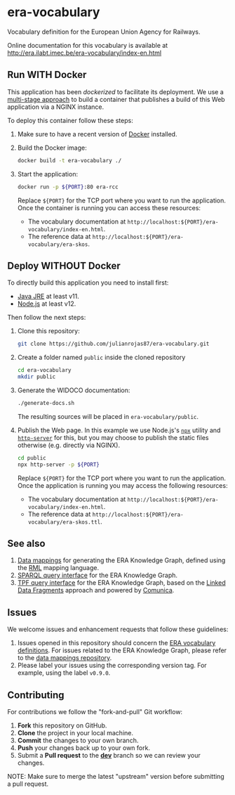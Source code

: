 # era-vocabulary

Vocabulary definition for the European Union Agency for Railways.

Online documentation for this vocabulary is available at http://era.ilabt.imec.be/era-vocabulary/index-en.html

## Run WITH Docker

This application has been _dockerized_ to facilitate its deployment. We use a [multi-stage approach](https://docs.docker.com/develop/develop-images/multistage-build/) to build a container that publishes a build of this Web application via a NGINX instance.

To deploy this container follow these steps:

1. Make sure to have a recent version of [Docker](https://docs.docker.com/engine/install/) installed.

2. Build the Docker image:

   ```bash
   docker build -t era-vocabulary ./
   ```

3. Start the application:

   ```bash
   docker run -p ${PORT}:80 era-rcc
   ```

   Replace `${PORT}` for the TCP port where you want to run the application. Once the container is running you can access these resources:

   - The vocabulary documentation at `http://localhost:${PORT}/era-vocabulary/index-en.html`.
   - The reference data at `http://localhost:${PORT}/era-vocabulary/era-skos`.

## Deploy WITHOUT Docker

To directly build this application you need to install first:

- [Java JRE](https://openjdk.java.net/projects/jdk/11/) at least v11.
- [Node.js](https://nodejs.org/en/download/) at least v12.

Then follow the next steps:

1. Clone this repository:

   ```bash
   git clone https://github.com/julianrojas87/era-vocabulary.git
   ```

2. Create a folder named `public` inside the cloned repository

   ```bash
   cd era-vocabulary
   mkdir public
   ```

3. Generate the WIDOCO documentation:

   ```bash
   ./generate-docs.sh
   ```

   The resulting sources will be placed in `era-vocabulary/public`.

4. Publish the Web page. In this example we use Node.js's [`npx`](https://nodejs.dev/learn/the-npx-nodejs-package-runner) utility and [`http-server`](https://github.com/http-party/http-server) for this, but you may choose to publish the static files otherwise (e.g. directly via NGINX).

   ```bash
   cd public
   npx http-server -p ${PORT}
   ```

   Replace `${PORT}` for the TCP port where you want to run the application. Once the application is running you may access the following resources:

   - The vocabulary documentation at `http://localhost:${PORT}/era-vocabulary/index-en.html`.
   - The reference data at `http://localhost:${PORT}/era-vocabulary/era-skos.ttl`.

## See also

1. [Data mappings](https://github.com/julianrojas87/era-data-mappings) for generating the ERA Knowledge Graph, defined using the [RML](https://rml.io) mapping language.
2. [SPARQL query interface](https://linked.ec-dataplatform.eu/sparql) for the ERA Knowledge Graph.
3. [TPF query interface](http://era.ilabt.imec.be/query/) for the ERA Knowledge Graph, based on the [Linked Data Fragments](https://linkeddatafragments.org/) approach and powered by [Comunica](https://comunica.dev/).

## Issues

We welcome issues and enhancement requests that follow these guidelines:

1. Issues opened in this repository should concern the [ERA vocabulary definitions](http://era.ilabt.imec.be/era-vocabulary/index-en.html). For issues related to the ERA Knowledge Graph, please refer to the [data mappings repository](https://github.com/julianrojas87/era-data-mappings/issues).
2. Please label your issues using the corresponding version tag. For example, using the label `v0.9.0`.

## Contributing

For contributions we follow the "fork-and-pull" Git workflow:

1. **Fork** this repository on GitHub.
2. **Clone** the project in your local machine.
3. **Commit** the changes to your own branch.
4. **Push** your changes back up to your own fork.
5. Submit a **Pull request** to the [**dev**](https://github.com/julianrojas87/era-vocabulary/tree/dev) branch so we can review your changes.

NOTE: Make sure to merge the latest "upstream" version before submitting a pull request.
